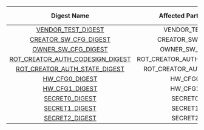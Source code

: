 <!--
DO NOT EDIT THIS FILE DIRECTLY.
It has been generated with ./util/topgen.py -t hw/top_earlgrey/data/top_earlgrey.hjson
-->

|                                 Digest Name                                 |     Affected Partition    |  Calculated by HW  |
|:---------------------------------------------------------------------------:|:-------------------------:|:------------------:|
|               [VENDOR_TEST_DIGEST](#Reg_vendor_test_digest_0)               |        VENDOR_TEST        |         no         |
|            [CREATOR_SW_CFG_DIGEST](#Reg_creator_sw_cfg_digest_0)            |      CREATOR_SW_CFG       |         no         |
|              [OWNER_SW_CFG_DIGEST](#Reg_owner_sw_cfg_digest_0)              |       OWNER_SW_CFG        |         no         |
| [ROT_CREATOR_AUTH_CODESIGN_DIGEST](#Reg_rot_creator_auth_codesign_digest_0) | ROT_CREATOR_AUTH_CODESIGN |         no         |
|    [ROT_CREATOR_AUTH_STATE_DIGEST](#Reg_rot_creator_auth_state_digest_0)    |  ROT_CREATOR_AUTH_STATE   |         no         |
|                   [HW_CFG0_DIGEST](#Reg_hw_cfg0_digest_0)                   |          HW_CFG0          |        yes         |
|                   [HW_CFG1_DIGEST](#Reg_hw_cfg1_digest_0)                   |          HW_CFG1          |        yes         |
|                   [SECRET0_DIGEST](#Reg_secret0_digest_0)                   |          SECRET0          |        yes         |
|                   [SECRET1_DIGEST](#Reg_secret1_digest_0)                   |          SECRET1          |        yes         |
|                   [SECRET2_DIGEST](#Reg_secret2_digest_0)                   |          SECRET2          |        yes         |
